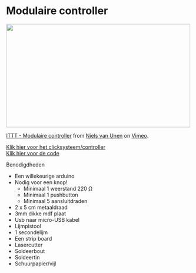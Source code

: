 <h1>Modulaire controller</h1>  

<p><a href="https://vimeo.com/groups/gamesandinteraction/videos/151684378"><img

<iframe src="https://player.vimeo.com/video/152086918" width="500" height="281" frameborder="0" webkitallowfullscreen mozallowfullscreen allowfullscreen></iframe> <p><a href="https://vimeo.com/152086918">ITTT - Modulaire controller</a> from <a href="https://vimeo.com/user47934262">Niels van Unen</a> on <a href="https://vimeo.com">Vimeo</a>.</p>

<a href="https://github.com/NVUnen/ITTT/blob/master/Clicksystem.md">Klik hier voor het clicksysteem/controller</a>   
<a href="https://github.com/NVUnen/ITTT/blob/master/Code">Klik hier voor de code</a>  

Benodigdheden
- Een willekeurige arduino
- Nodig voor een knop!
  - Minimaal 1 weerstand 220 	&#8486;
  - Minimaal 1 pushbutton
  - Minimaal 5 aansluitdraden
- 2 x 5 cm metaaldraad
- 3mm dikke mdf plaat
- Usb naar micro-USB kabel
- Lijmpistool
- 1 secondelijm
- Een strip board
- Lasercutter
- Soldeerbout
- Soldeertin
- Schuurpapier/vijl


